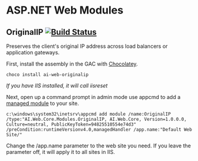 # ASP.NET Web Modules

## OriginalIP [![Build Status](https://added.visualstudio.com/Added/_apis/build/status/GitHub/Original-IP)](https://added.visualstudio.com/Added/_build/latest?definitionId=2)
Preserves the client's original IP address across load balancers or application gateways.

First, install the assembly in the GAC with [Chocolatey](http://chocolatey.org/packages).

```
choco install ai-web-originalip

```

*If you have IIS installed, it will call iisreset*

Next, open up a command prompt in admin mode use appcmd to add a [managed module](https://docs.microsoft.com/en-us/previous-versions/windows/it-pro/windows-server-2008-R2-and-2008/cc754939%28v%3dws.10%29) to your site.

```
c:\windows\system32\inetsrv\appcmd add module /name:OriginalIP /type:"AI.Web.Core.Modules.OriginalIP, AI.Web.Core, Version=1.0.0.0, Culture=neutral, PublicKeyToken=94825510554e74d3" /preCondition:runtimeVersionv4.0,managedHandler /app.name:"Default Web Site/"

```

Change the /app.name parameter to the web site you need.  If you leave the parameter off, it will apply it to all sites in IIS.
